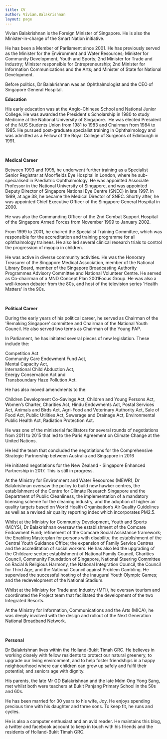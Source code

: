 ```yaml
---
title: CV
author: Vivian.Balakrishnan
layout: page
---
```

<p>Vivian Balakrishnan is the Foreign Minister of  Singapore. He is also the Minister-in-charge of the Smart Nation initiative.</p>
<p>He has been a Member of Parliament since 2001. He has previously served as the Minister for the Environment and Water Resources; Minister for Community Development, Youth and Sports; 2nd Minister for Trade and Industry; Minister responsible for Entrepreneurship; 2nd Minister for Information Communications and the Arts; and Minister of State for National Development.</p>


<p>Before politics, Dr Balakrishnan was an Ophthalmologist and the CEO of Singapore General Hospital.</p>

**Education**

<p>His early education was at the Anglo-Chinese School and National Junior College. He was awarded the President's Scholarship in 1980 to study Medicine at the National University of Singapore.  He was elected President of the NUS Students Union from 1981 to 1983 and Chairman from 1984 to 1985. He pursued post-graduate specialist training in Ophthalmology and was admitted as a Fellow of the Royal College of Surgeons of Edinburgh in 1991.</p>

<p> </p>

**Medical Career**

<p>Between 1993 and 1995, he underwent further training as a Specialist Senior Registrar at Moorfields Eye Hospital in London, where he sub-specialised in Paediatric Ophthalmology. He was appointed Associate Professor in the National University of Singapore, and was appointed Deputy Director of Singapore National Eye Centre (SNEC) in late 1997. In 1999, at age 38, he became the Medical Director of SNEC. Shortly after, he was appointed Chief Executive Officer of the Singapore General Hospital in 2000.</p>

<p>He was also the Commanding Officer of the 2nd Combat Support Hospital of the Singapore Armed Forces from November 1999 to January 2002.</p>

<p>From 1999 to 2001, he chaired the Specialist Training Committee, which was responsible for the accreditation and training programme for all ophthalmology trainees. He also led several clinical research trials to control the progression of myopia in children.</p>

<p>He was active in diverse community activities. He was the Honorary Treasurer of the Singapore Medical Association, member of the National Library Board, member of the Singapore Broadcasting Authority Programmes Advisory Committee and National Volunteer Centre. He served as Co-chairman of a MND Concept Plan 2001Focus Group. He was also a well-known debater from the 80s, and host of the television series 'Health Matters' in the 90s.</p>

<p> </p>

**Political Career**

<p>During the early years of his political career, he served as Chairman of the 'Remaking Singapore' committee and Chairman of the National Youth Council. He also served two terms as Chairman of the Young PAP.</p>

<p>
In Parliament, he has initiated several pieces of new legislation. These include the:</p>

Competition Act  
Community Care Endowment Fund Act,  
Mental Capacity Act,  
International Child Abduction Act,  
Energy Conservation Act and  
Transboundary Haze Pollution Act.

<p>
He has also moved amendments to the:</p>
Children Development Co-Savings Act,
Children and Young Persons Act,  
Women’s Charter,  
Charities Act,  
Hindu Endowments Act,  
Postal Services Act,  
Animals and Birds Act,  
Agri-Food and Veterinary Authority Act,  
Sale of Food Act,  
Public Utilities Act,  
Sewerage and Drainage Act,  
Environmental Public Health Act,  
Radiation Protection Act.  

<p>
He was one of the ministerial facilitators for several rounds of negotiations from 2011 to 2015 that led to the Paris Agreement on Climate Change at the United Nations.
</p>

<p>
He led the team that concluded the negotiations for the Comprehensive Strategic Partnership between Australia and Singapore in 2016
</p>

<p>
He initiated negotiations for the New Zealand - Singapore Enhanced Partnership in 2017. This is still in progress.
</p>

<p>At the Ministry for Environment and Water Resources (MEWR), Dr Balakrishnan oversaw the policy to build new hawker centres, the establishment of the Centre for Climate Research Singapore and the Department of Public Cleanliness, the implementation of a mandatory licensing scheme for the cleaning industry, and the adoption of higher air quality targets based on World Health Organisation’s Air Quality Guidelines as well as a revised air quality reporting index which incorporates PM2.5.</p>

<p>Whilst at the Ministry for Community Development, Youth and Sports (MCYS), Dr Balakrishnan oversaw the establishment of the Comcare Endowment Fund; refinement of the Comcare Social Assistance framework; the Enabling Masterplan for persons with disability; the establishment of the Central Youth Guidance Office; the expansion of Family Service Centres and the accreditation of social workers. He has also led the upgrading of the Childcare sector; establishment of National Family Council, Charities Council, Community Foundation of Singapore, National Steering Committee on Racial & Religious Harmony, the National Integration Council, the Council for Third Age, and the National Council against Problem Gambling. He supervised the successful hosting of the inaugural Youth Olympic Games; and the redevelopment of the National Stadium.</p>

<p>
Whilst at the Ministry for Trade and Industry (MTI), he oversaw tourism and coordinated the Project team that facilitated the development of the two Integrated Resorts. </p>

<p>At the Ministry for Information, Communications and the Arts (MICA), he was deeply involved with the design and rollout of the Next Generation National Broadband Network.
</p>

<p> </p>

**Personal**

<p>Dr Balakrishnan lives within the Holland-Bukit Timah GRC. He believes in working closely with fellow residents to protect our natural greenery, to upgrade our living environment, and to help foster friendships in a happy neighbourhood where our children can grow up safely and fulfil their potential; and seniors age with dignity.</p>

<p>His parents, the late Mr GD Balakrishnan and the late Mdm Ong Yong Sang, met whilst both were teachers at Bukit Panjang Primary School in the 50s and 60s.</p>

<p>He has been married for 30 years to his wife, Joy. He enjoys spending precious time with his daughter and three sons. To keep fit, he runs and cycles.</p>

<p>He is also a computer enthusiast and an avid reader. He maintains this blog, a twitter and facebook account to keep in touch with his friends and the residents of Holland-Bukit Timah GRC.</p>
